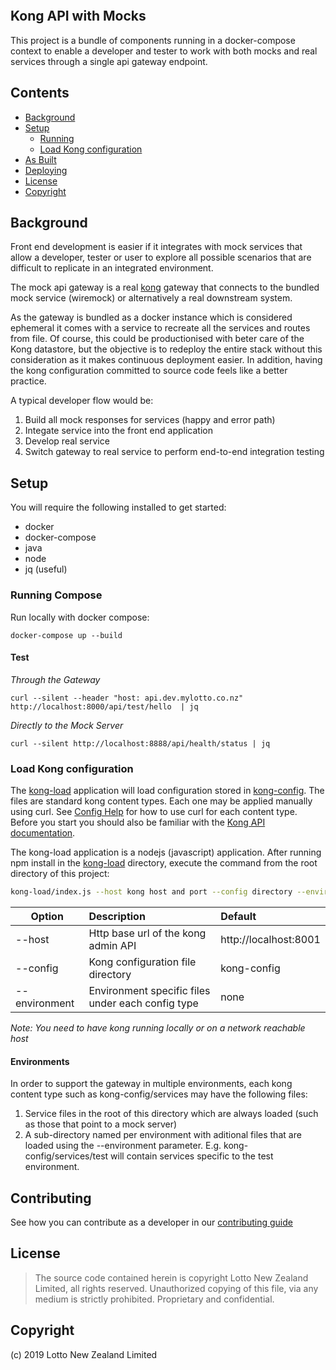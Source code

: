 <h1 style="height: 350px; width: 300px; margin: auto">
  <a style="background: transparent url(https://mylotto.co.nz/images/sprites/GlobalNav-logos-v2@2x.png) -15px -15px no-repeat;height:350px; width: 300px; position: absolute" href="https://mylotto.co.nz"></a>
</h1>

## Kong API with Mocks
This project is a bundle of components running in a docker-compose context to enable a developer and tester to work with both mocks and real services through a single api gateway endpoint.

## Contents

- [Background](#background)
- [Setup](#setup)
    - [Running](#running)
    - [Load Kong configuration](#load-kong-configuration)
- [As Built](AS-BUILT.md)
- [Deploying](DEPLOY.md)
- [License](#license)
- [Copyright](#copyright)

## Background
Front end development is easier if it integrates with mock services that allow a developer, tester or user to explore all possible scenarios that are difficult to replicate in an integrated environment.

The mock api gateway is a real [kong](https://konghq.com/) gateway that connects to the bundled mock service (wiremock) or alternatively a real downstream system.

As the gateway is bundled as a docker instance which is considered ephemeral it comes with a service to recreate all the services and routes from file. Of course, this could be productionised with beter care of the Kong datastore, but the objective is to redeploy the entire stack without this consideration as it makes continuous deployment easier. In addition, having the kong configuration committed to source code feels like a better practice.

A typical developer flow would be:
1. Build all mock responses for services (happy and error path)
2. Integate service into the front end application
3. Develop real service
4. Switch gateway to real service to perform end-to-end integration testing

## Setup
You will require the following installed to get started:
* docker
* docker-compose
* java
* node
* jq (useful)

### Running Compose
Run locally with docker compose:
```
docker-compose up --build
```

#### Test
_Through the Gateway_

```
curl --silent --header "host: api.dev.mylotto.co.nz" http://localhost:8000/api/test/hello  | jq
```

_Directly to the Mock Server_
```
curl --silent http://localhost:8888/api/health/status | jq
```

### Load Kong configuration
The [kong-load](kong-load/index.js) application will load configuration stored in [kong-config](kong-config/README.md). The files are standard kong content types. Each one may be applied manually using curl. See [Config Help](kong-config/README.md) for how to use curl for each content type. Before you start you should also be familiar with the [Kong API documentation](https://docs.konghq.com/1.0.x/admin-api).

The kong-load application is a nodejs (javascript) application. After running npm install in the [kong-load](kong-load) directory, execute the command from the root directory of this project:

```bash
kong-load/index.js --host kong host and port --config directory --environment name
```

| Option        | Description                                             | Default               |
| ------------- |:-------------                                           | :-----                |
| --host        | Http base url of the kong admin API                     | http://localhost:8001 |
| --config      | Kong configuration file directory                       | kong-config           |
| --environment | Environment specific files under each config type       | none                  |

_Note: You need to have kong running locally or on a network reachable host_

#### Environments
In order to support the gateway in multiple environments, each kong content type such as kong-config/services may have the following files:

1. Service files in the root of this directory which are always loaded (such as those that point to a mock server)
2. A sub-directory named per environment with aditional files that are loaded using the --environment parameter. E.g. kong-config/services/test will contain services specific to the test environment.


## Contributing
See how you can contribute as a developer in our [contributing guide](CONTRIBUTING.md)

## License
> The source code contained herein is copyright Lotto New Zealand Limited, all rights reserved.
> Unauthorized copying of this file, via any medium is strictly prohibited.
> Proprietary and confidential.

## Copyright
(c) 2019 Lotto New Zealand Limited